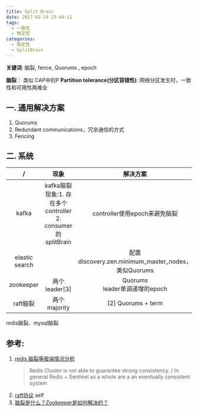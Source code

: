 ```yaml
---
title: Split Brain
date: 2017-02-19 23:44:11
tags:
  - 一致性
  - 稳定性
categories: 
  - 稳定性  
  - SplitBrain   
---
```


<p></p>
<!-- more -->

**关键词**: 脑裂, fence, Quorums , epoch


**脑裂**： 类似 CAP中的P
**Partition tolerance(分区容错性)**: 网络分区发生时，一致性和可用性两难全

## 一. 通用解决方案
1. Quorums
2. Redundant communications，冗余通信的方式
3. Fencing


## 二. 系统
/|现象| 解决方案
:-:|:-:|:-:
kafka|kafka脑裂现象:1. 存在多个controller <br> 2. consumer的splitBrain| controller使用epoch来避免脑裂
elastic search | | 配置discovery.zen.minimum_master_nodes，类似Quorums
zookeeper| 两个leader[3] | Quorums <br>leader单调递增的epoch
raft脑裂| 两个majority | [2] Quorums + term  

redis脑裂、mysql脑裂 

## 参考:
1. [redis 脑裂等极端情况分析](https://www.cnblogs.com/yjmyzz/p/redis-split-brain-analysis.html)
   > Redis Cluster is not able to guarantee strong consistency. / In general Redis + Sentinel as a whole are a an eventually consistent system
2. [raft协议](../../../../2019/06/21/raft/) self
3. [脑裂是什么？Zookeeper是如何解决的？](https://www.cnblogs.com/nicerblog/p/11232531.html)




​	


​	
​	
